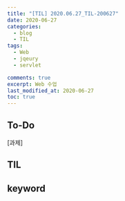 ```yaml
---
title: "[TIL] 2020.06.27_TIL-200627"
date: 2020-06-27
categories:
  - blog
  - TIL
tags:
  - Web
  - jqeury
  - servlet

comments: true
excerpt: Web 수업
last_modified_at: 2020-06-27
toc: true
---
```


## To-Do
[과제] 

## TIL
 
## keyword
